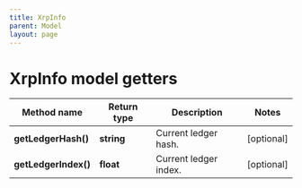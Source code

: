 ```yaml
---
title: XrpInfo
parent: Model
layout: page
---
```


# XrpInfo model getters

Method name | Return type | Description | Notes
------------ | ------------- | ------------- | -------------
**getLedgerHash()** | **string** | Current ledger hash. | [optional]
**getLedgerIndex()** | **float** | Current ledger index. | [optional]

